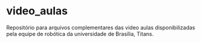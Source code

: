# video_aulas
Repositório para arquivos complementares das video aulas disponibilizadas pela equipe de robótica da universidade de Brasília, Titans.
